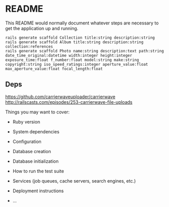 # README

This README would normally document whatever steps are necessary to get the
application up and running.


```
rails generate scaffold Collection title:string description:string
rails generate scaffold Album title:string description:string collection:references
rails generate scaffold Photo name:string description:text path:string date_time_original:datetime width:integer height:integer exposure_time:float f_number:float model:string make:string copyright:string iso_speed_ratings:integer aperture_value:float max_aperture_value:float focal_length:float
```

## Deps

https://github.com/carrierwaveuploader/carrierwave
http://railscasts.com/episodes/253-carrierwave-file-uploads

Things you may want to cover:

* Ruby version

* System dependencies

* Configuration

* Database creation

* Database initialization

* How to run the test suite

* Services (job queues, cache servers, search engines, etc.)

* Deployment instructions

* ...
